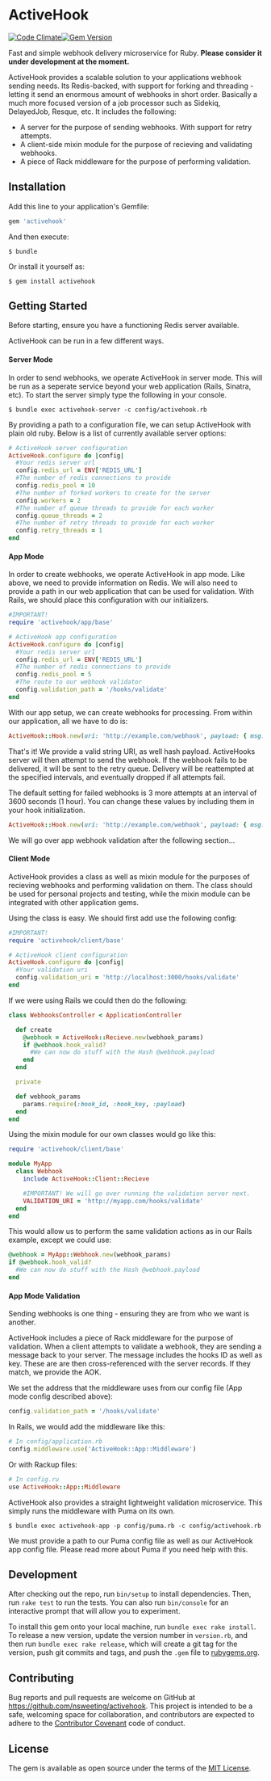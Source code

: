 # ActiveHook
[![Code Climate](https://codeclimate.com/github/nsweeting/activehook/badges/gpa.svg)](https://codeclimate.com/github/nsweeting/activehook)[![Gem Version](https://badge.fury.io/rb/activehook.svg)](https://badge.fury.io/rb/activehook)

Fast and simple webhook delivery microservice for Ruby. **Please consider it under development at the moment.**

ActiveHook provides a scalable solution to your applications webhook sending needs. Its Redis-backed, with support for forking and threading - letting it send an enormous amount of webhooks in short order. Basically a much more focused version of a job processor such as Sidekiq, DelayedJob, Resque, etc. It includes the following:

- A server for the purpose of sending webhooks. With support for retry attempts.
- A client-side mixin module for the purpose of recieving and validating webhooks.
- A piece of Rack middleware for the purpose of performing validation.

## Installation

Add this line to your application's Gemfile:

```ruby
gem 'activehook'
```

And then execute:

    $ bundle

Or install it yourself as:

    $ gem install activehook

## Getting Started

Before starting, ensure you have a functioning Redis server available.

ActiveHook can be run in a few different ways.

#### Server Mode

 In order to send webhooks, we operate ActiveHook in server mode. This will be run as a seperate service beyond your web application (Rails, Sinatra, etc). To start the server simply type the following in your console.

    $ bundle exec activehook-server -c config/activehook.rb

By providing a path to a configuration file, we can setup ActiveHook with plain old ruby. Below is a list of currently available server options:

```ruby
# ActiveHook server configuration
ActiveHook.configure do |config|
  #Your redis server url
  config.redis_url = ENV['REDIS_URL']
  #The number of redis connections to provide
  config.redis_pool = 10
  #The number of forked workers to create for the server
  config.workers = 2
  #The number of queue threads to provide for each worker
  config.queue_threads = 2
  #The number of retry threads to provide for each worker
  config.retry_threads = 1
end
```

#### App Mode

In order to create webhooks, we operate ActiveHook in app mode. Like above, we need to provide information on Redis. We will also need to provide a path in our web application that can be used for validation. With Rails, we should place this configuration with our initializers.

```ruby
#IMPORTANT!
require 'activehook/app/base'

# ActiveHook app configuration
ActiveHook.configure do |config|
  #Your redis server url
  config.redis_url = ENV['REDIS_URL']
  #The number of redis connections to provide
  config.redis_pool = 5
  #The route to our webhook validator
  config.validation_path = '/hooks/validate'
end
```

With our app setup, we can create webhooks for processing. From within our application, all we have to do is:

```ruby
ActiveHook::Hook.new(uri: 'http://example.com/webhook', payload: { msg: 'My first webhook!' })
```

That's it! We provide a valid string URI, as well hash payload. ActiveHooks server will then attempt to send the webhook. If the webhook fails to be delivered, it will be sent to the retry queue. Delivery will be reattempted at the specified intervals, and eventually dropped if all attempts fail.

The default setting for failed webhooks is 3 more attempts at an interval of 3600 seconds (1 hour). You can change these values by including them in your hook initialization.

```ruby
ActiveHook::Hook.new(uri: 'http://example.com/webhook', payload: { msg: 'My first webhook!' }, retry_max: 3, retry_time: 3600)
```

We will go over app webhook validation after the following section...

#### Client Mode

ActiveHook provides a class as well as mixin module for the purposes of recieving webhooks and performing validation on them. The class should be used for personal projects and testing, while the mixin module can be integrated with other application gems.

Using the class is easy. We should first add use the following config:

```ruby
#IMPORTANT!
require 'activehook/client/base'

# ActiveHook client configuration
ActiveHook.configure do |config|
  #Your validation uri
  config.validation_uri = 'http://localhost:3000/hooks/validate'
end
```

If we were using Rails we could then do the following:

```ruby
class WebhooksController < ApplicationController

  def create
    @webhook = ActiveHook::Recieve.new(webhook_params)
    if @webhook.hook_valid?
      #We can now do stuff with the Hash @webhook.payload
    end
  end

  private

  def webhook_params
    params.require(:hook_id, :hook_key, :payload)
  end
end
```

Using the mixin module for our own classes would go like this:

```ruby
require 'activehook/client/base'

module MyApp
  class Webhook
    include ActiveHook::Client::Recieve

    #IMPORTANT! We will go over running the validation server next.
    VALIDATION_URI = 'http://myapp.com/hooks/validate'
  end
end
```

This would allow us to perform the same validation actions as in our Rails example, except we could use:

```ruby
@webhook = MyApp::Webhook.new(webhook_params)
if @webhook.hook_valid?
  #We can now do stuff with the Hash @webhook.payload
end
```

#### App Mode Validation

Sending webhooks is one thing - ensuring they are from who we want is another.

ActiveHook includes a piece of Rack middleware for the purpose of validation. When a client attempts to validate a webhook, they are sending a message back to your server. The message includes the hooks ID as well as key. These are are then cross-referenced with the server records. If they match, we provide the AOK.

We set the address that the middleware uses from our config file (App mode config described above):

```ruby
config.validation_path = '/hooks/validate'
```

In Rails, we would add the middleware like this:

```ruby
# In config/application.rb
config.middleware.use('ActiveHook::App::Middleware')
```

Or with Rackup files:

```ruby
# In config.ru
use ActiveHook::App::Middleware
```

ActiveHook also provides a straight lightweight validation microservice. This simply runs the middleware with Puma on its own.

    $ bundle exec activehook-app -p config/puma.rb -c config/activehook.rb

We must provide a path to our Puma config file as well as our ActiveHook app config file. Please read more about Puma if you need help with this.

## Development

After checking out the repo, run `bin/setup` to install dependencies. Then, run `rake test` to run the tests. You can also run `bin/console` for an interactive prompt that will allow you to experiment.

To install this gem onto your local machine, run `bundle exec rake install`. To release a new version, update the version number in `version.rb`, and then run `bundle exec rake release`, which will create a git tag for the version, push git commits and tags, and push the `.gem` file to [rubygems.org](https://rubygems.org).

## Contributing

Bug reports and pull requests are welcome on GitHub at https://github.com/nsweeting/activehook. This project is intended to be a safe, welcoming space for collaboration, and contributors are expected to adhere to the [Contributor Covenant](http://contributor-covenant.org) code of conduct.


## License

The gem is available as open source under the terms of the [MIT License](http://opensource.org/licenses/MIT).
